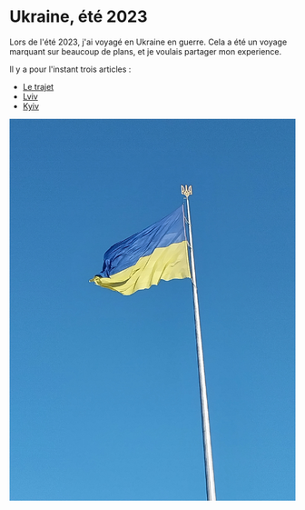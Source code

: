 # Ukraine, été 2023

Lors de l'été 2023, j'ai voyagé en Ukraine en guerre. Cela a été un voyage
marquant sur beaucoup de plans, et je voulais partager mon experience.

Il y a pour l'instant trois articles : 

- [Le trajet](trajet.md)
- [Lviv](lviv.md)
- [Kyiv](kyiv.md)

![Drapeau de l'ukraine](rodina_mat_ukraine_flag.jpg)